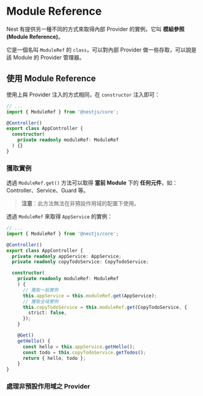 # Module Reference

Nest 有提供另一種不同的方式來取得內部 Provider 的實例，它叫 **模組參照 (Module Reference)**。

它是一個名叫 `ModuleRef` 的 `class`，可以對內部 Provider 做一些存取，可以說是該 Module 的 Provider 管理器。

## 使用 Module Reference

使用上與 Provider 注入的方式相同，在 `constructor` 注入即可：

```ts
// ...
import { ModuleRef } from '@nestjs/core';

@Controller()
export class AppController {
  constructor(
    private readonly moduleRef: ModuleRef
  ) {}
}
```

### 獲取實例

透過 `ModuleRef.get()` 方法可以取得 **當前 Module** 下的 **任何元件**，如：Controller、Service、Guard 等。

>**注意**：此方法無法在非預設作用域的配置下使用。

透過 `ModuleRef` 來取得 `AppService` 的實例：

```ts
// ...
import { ModuleRef } from '@nestjs/core';

@Controller()
export class AppController {
  private readonly appService: AppService;
  private readonly copyTodoService: CopyTodoService;

  constructor(
    private readonly moduleRef: ModuleRef
    ) {
      // 獲取一般實例
      this.appService = this.moduleRef.get(AppService);
      // 獲取全域實例
      this.copyTodoService = this.moduleRef.get(CopyTodoService, {
        strict: false,
      });
    }

    @Get()
    getHello() {
      const hello = this.appService.getHello();
      const todo = this.copyTodoService.getTodos();
      return { hello, todo };
    }
}
```

### 處理非預設作用域之 Provider